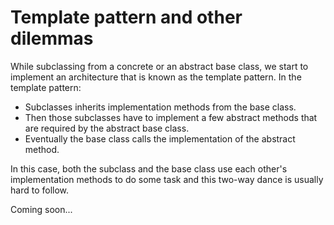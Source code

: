 # Template pattern and other dilemmas


While subclassing from a concrete or an abstract base class, we start to implement an architecture that is known as the template pattern. In the template pattern:

* Subclasses inherits implementation methods from the base class.
* Then those subclasses have to implement a few abstract methods that are required by the abstract base class.
* Eventually the base class calls the implementation of the abstract method.

In this case, both the subclass and the base class use each other's implementation methods to do some task and this two-way dance is usually hard to follow.


Coming soon...
